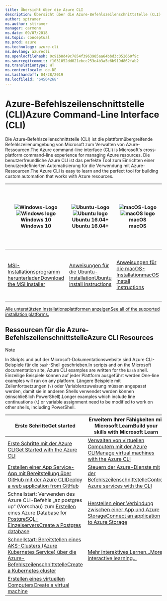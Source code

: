 ```yaml
---
title: Übersicht über die Azure CLI
description: Übersicht über die Azure-Befehlszeilenschnittstelle (CLI)
author: sptramer
ms.author: sttramer
manager: carmonm
ms.date: 09/07/2018
ms.topic: conceptual
ms.prod: azure
ms.technology: azure-cli
ms.devlang: azurecli
ms.openlocfilehash: 0c91b8d49c7854f3963985aa64bbd3c052660f9c
ms.sourcegitcommit: f1031052dd021ebcc253e4b3a5e6b919d862fab2
ms.translationtype: HT
ms.contentlocale: de-DE
ms.lasthandoff: 04/28/2019
ms.locfileid: "64564268"
---
```

# <a name="azure-command-line-interface-cli"></a><span data-ttu-id="5cf5b-103">Azure-Befehlszeilenschnittstelle (CLI)</span><span class="sxs-lookup"><span data-stu-id="5cf5b-103">Azure Command-Line Interface (CLI)</span></span>

<span data-ttu-id="5cf5b-104">Die Azure-Befehlszeilenschnittstelle (CLI) ist die plattformübergreifende Befehlszeilenumgebung von Microsoft zum Verwalten von Azure-Ressourcen.</span><span class="sxs-lookup"><span data-stu-id="5cf5b-104">The Azure command-line interface (CLI) is Microsoft's cross-platform command-line experience for managing Azure resources.</span></span> <span data-ttu-id="5cf5b-105">Die benutzerfreundliche Azure CLI ist das perfekte Tool zum Einrichten einer benutzerdefinierten Automatisierung für die Verwendung mit Azure-Ressourcen.</span><span class="sxs-lookup"><span data-stu-id="5cf5b-105">The Azure CLI is easy to learn and the perfect tool for building custom automation that works with Azure resources.</span></span>

| <span data-ttu-id="5cf5b-106"><center>![Windows-Logo](./media/Windows_logo_-_2012.png)</span><span class="sxs-lookup"><span data-stu-id="5cf5b-106"><center>![Windows logo](./media/Windows_logo_-_2012.png)</span></span><br/><span data-ttu-id="5cf5b-107">Windows 10</center></span><span class="sxs-lookup"><span data-stu-id="5cf5b-107">Windows 10</center></span></span> | <span data-ttu-id="5cf5b-108"><center>![Ubuntu-Logo](./media/cof_orange_hex.png)</span><span class="sxs-lookup"><span data-stu-id="5cf5b-108"><center>![Ubuntu logo](./media/cof_orange_hex.png)</span></span><br/><span data-ttu-id="5cf5b-109">Ubuntu 16.04+</center></span><span class="sxs-lookup"><span data-stu-id="5cf5b-109">Ubuntu 16.04+</center></span></span> | <span data-ttu-id="5cf5b-110"><center>![macOS-Logo](./media/Apple_logo_black.png)</span><span class="sxs-lookup"><span data-stu-id="5cf5b-110"><center>![macOS logo](./media/Apple_logo_black.png)</span></span><br/><span data-ttu-id="5cf5b-111">macOS</center></span><span class="sxs-lookup"><span data-stu-id="5cf5b-111">macOS</center></span></span> | <span data-ttu-id="5cf5b-112"><center>![Azure Cloud Shell-Logo](./media/cloud-check.png)</span><span class="sxs-lookup"><span data-stu-id="5cf5b-112"><center>![Azure Cloud Shell logo](./media/cloud-check.png)</span></span><br/><span data-ttu-id="5cf5b-113">Azure Cloud Shell</center></span><span class="sxs-lookup"><span data-stu-id="5cf5b-113">Azure Cloud Shell</center></span></span> |
|---|---|---|---|
| [<span data-ttu-id="5cf5b-114">MSI-Installationsprogramm herunterladen</span><span class="sxs-lookup"><span data-stu-id="5cf5b-114">Download the MSI installer</span></span>](https://aka.ms/installazurecliwindows) | [<span data-ttu-id="5cf5b-115">Anweisungen für die Ubuntu-Installation</span><span class="sxs-lookup"><span data-stu-id="5cf5b-115">Ubuntu install instructions</span></span>](./install-azure-cli-apt.md) | [<span data-ttu-id="5cf5b-116">Anweisungen für die macOS-Installation</span><span class="sxs-lookup"><span data-stu-id="5cf5b-116">macOS install instructions</span></span>](./install-azure-cli-macos.md) | [<span data-ttu-id="5cf5b-117">Im Browser in Azure Cloud Shell ausführen</span><span class="sxs-lookup"><span data-stu-id="5cf5b-117">Run in your browser on Azure Cloud Shell</span></span>](https://shell.azure.com) |

[<span data-ttu-id="5cf5b-118">Alle unterstützten Installationsplattformen anzeigen</span><span class="sxs-lookup"><span data-stu-id="5cf5b-118">See all of the supported installation platforms.</span></span>](./install-azure-cli.md)

## <a name="azure-cli-resources"></a><span data-ttu-id="5cf5b-119">Ressourcen für die Azure-Befehlszeilenschnittstelle</span><span class="sxs-lookup"><span data-stu-id="5cf5b-119">Azure CLI Resources</span></span>

> [!NOTE]
>
> <span data-ttu-id="5cf5b-120">In Skripts und auf der Microsoft-Dokumentationswebsite sind Azure CLI-Beispiele für die `bash`-Shell geschrieben.</span><span class="sxs-lookup"><span data-stu-id="5cf5b-120">In scripts and on the Microsoft documentation site, Azure CLI examples are written for the `bash` shell.</span></span> <span data-ttu-id="5cf5b-121">Einzeilige Beispiele können auf jeder Plattform ausgeführt werden.</span><span class="sxs-lookup"><span data-stu-id="5cf5b-121">One-line examples will run on any platform.</span></span> <span data-ttu-id="5cf5b-122">Längere Beispiele mit Zeilenfortsetzungen (`\`) oder Variablenzuweisung müssen angepasst werden, damit sie in anderen Shells verwendet werden können (einschließlich PowerShell).</span><span class="sxs-lookup"><span data-stu-id="5cf5b-122">Longer examples which include line continuations (`\`) or variable assignment need to be modified to work on other shells, including PowerShell.</span></span>

| <span data-ttu-id="5cf5b-123">Erste Schritte</span><span class="sxs-lookup"><span data-stu-id="5cf5b-123">Get started</span></span> | <span data-ttu-id="5cf5b-124">Erweitern Ihrer Fähigkeiten mit Microsoft Learn</span><span class="sxs-lookup"><span data-stu-id="5cf5b-124">Build your skills with Microsoft Learn</span></span> | <span data-ttu-id="5cf5b-125">So erreichen Sie uns</span><span class="sxs-lookup"><span data-stu-id="5cf5b-125">Contact Us</span></span> |
|-------------|----------------------------------------|------------|
| [<span data-ttu-id="5cf5b-126">Erste Schritte mit der Azure CLI</span><span class="sxs-lookup"><span data-stu-id="5cf5b-126">Get Started with the Azure CLI</span></span>](get-started-with-azure-cli.md) | [<span data-ttu-id="5cf5b-127">Verwalten von virtuellen Computern mit der Azure CLI</span><span class="sxs-lookup"><span data-stu-id="5cf5b-127">Manage virtual machines with the Azure CLI</span></span>](/learn/modules/manage-virtual-machines-with-azure-cli/) | [<span data-ttu-id="5cf5b-128">Anfordern von Features</span><span class="sxs-lookup"><span data-stu-id="5cf5b-128">Request features</span></span>](https://github.com/Azure/azure-cli/issues/new?template=Feature_request.md) |
| [<span data-ttu-id="5cf5b-129">Erstellen einer App Service-App mit Bereitstellung über GitHub mit der Azure CLI</span><span class="sxs-lookup"><span data-stu-id="5cf5b-129">Deploy a web application from GitHub</span></span>](/azure/app-service/scripts/cli-deploy-github?toc=%2fcli%2fazure%2ftoc.json) | [<span data-ttu-id="5cf5b-130">Steuern der Azure-Dienste mit der Befehlszeilenschnittstelle</span><span class="sxs-lookup"><span data-stu-id="5cf5b-130">Control Azure services with the CLI</span></span>](/learn/modules/control-azure-services-with-cli/) | [<span data-ttu-id="5cf5b-131">Hilfe zu StackOverflow</span><span class="sxs-lookup"><span data-stu-id="5cf5b-131">Get help on StackOverflow</span></span>](https://stackoverflow.com/questions/tagged/azure-cli) |
| <span data-ttu-id="5cf5b-132">Schnellstart: Verwenden des Azure CLI-Befehls „az postgres up“ (Vorschau) zum [Erstellen eines Azure Database for PostgreSQL-Einzelservers](/azure/postgresql/quickstart-create-server-up-azure-cli?toc=%2fcli%2fazure%2ftoc.json)</span><span class="sxs-lookup"><span data-stu-id="5cf5b-132">[Create a Postgres database](/azure/postgresql/quickstart-create-server-up-azure-cli?toc=%2fcli%2fazure%2ftoc.json)</span></span> |  [<span data-ttu-id="5cf5b-133">Herstellen einer Verbindung zwischen einer App und Azure Storage</span><span class="sxs-lookup"><span data-stu-id="5cf5b-133">Connect an application to Azure Storage</span></span>](/learn/modules/connect-an-app-to-azure-storage/) | [<span data-ttu-id="5cf5b-134">Melden von Problemen</span><span class="sxs-lookup"><span data-stu-id="5cf5b-134">Report issues</span></span>](https://github.com/Azure/azure-cli/issues/new?template=Bug_report.md) |
| [<span data-ttu-id="5cf5b-135">Schnellstart: Bereitstellen eines AKS-Clusters (Azure Kubernetes Service) über die Azure-Befehlszeilenschnittstelle</span><span class="sxs-lookup"><span data-stu-id="5cf5b-135">Create a Kubernetes cluster</span></span>](/azure/aks/kubernetes-walkthrough?toc=%2fcli%2fazure%2ftoc.json) | [<span data-ttu-id="5cf5b-136">Mehr interaktives Lernen...</span><span class="sxs-lookup"><span data-stu-id="5cf5b-136">More interactive learning...</span></span>](/learn/browse/?products=azure-clis) | |
| [<span data-ttu-id="5cf5b-137">Erstellen eines virtuellen Computers</span><span class="sxs-lookup"><span data-stu-id="5cf5b-137">Create a virtual machine</span></span>](/cli/azure/azure-cli-vm-tutorial) | | |
